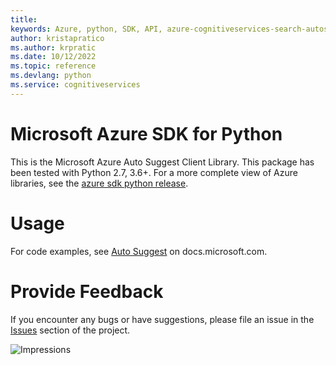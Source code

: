 ```yaml
---
title: 
keywords: Azure, python, SDK, API, azure-cognitiveservices-search-autosuggest, cognitiveservices
author: kristapratico
ms.author: krpratic
ms.date: 10/12/2022
ms.topic: reference
ms.devlang: python
ms.service: cognitiveservices
---
```

# Microsoft Azure SDK for Python

This is the Microsoft Azure Auto Suggest Client Library.
This package has been tested with Python 2.7, 3.6+.
For a more complete view of Azure libraries, see the [azure sdk python release](https://aka.ms/azsdk/python/all).


# Usage




For code examples, see [Auto Suggest](/python/api/overview/azure/cognitive-services) on docs.microsoft.com.


# Provide Feedback

If you encounter any bugs or have suggestions, please file an issue in the
[Issues](https://github.com/Azure/azure-sdk-for-python/issues)
section of the project. 


![Impressions](https://azure-sdk-impressions.azurewebsites.net/api/impressions/azure-sdk-for-python%2Fazure-cognitiveservices-search-autosuggest%2FREADME.png)

